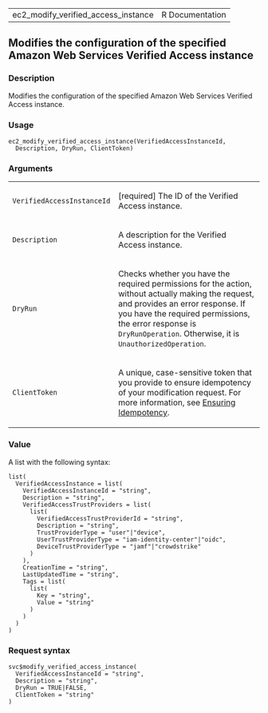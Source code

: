 <table style="width: 100%;">
<tbody>
<tr class="odd">
<td>ec2_modify_verified_access_instance</td>
<td style="text-align: right;">R Documentation</td>
</tr>
</tbody>
</table>

## Modifies the configuration of the specified Amazon Web Services Verified Access instance

### Description

Modifies the configuration of the specified Amazon Web Services Verified
Access instance.

### Usage

    ec2_modify_verified_access_instance(VerifiedAccessInstanceId,
      Description, DryRun, ClientToken)

### Arguments

<table>
<colgroup>
<col style="width: 35%" />
<col style="width: 65%" />
</colgroup>
<tbody>
<tr class="odd">
<td><code
id="ec2_modify_verified_access_instance_:_VerifiedAccessInstanceId">VerifiedAccessInstanceId</code></td>
<td><p>[required] The ID of the Verified Access instance.</p></td>
</tr>
<tr class="even">
<td><code
id="ec2_modify_verified_access_instance_:_Description">Description</code></td>
<td><p>A description for the Verified Access instance.</p></td>
</tr>
<tr class="odd">
<td><code
id="ec2_modify_verified_access_instance_:_DryRun">DryRun</code></td>
<td><p>Checks whether you have the required permissions for the action,
without actually making the request, and provides an error response. If
you have the required permissions, the error response is
<code>DryRunOperation</code>. Otherwise, it is
<code>UnauthorizedOperation</code>.</p></td>
</tr>
<tr class="even">
<td><code
id="ec2_modify_verified_access_instance_:_ClientToken">ClientToken</code></td>
<td><p>A unique, case-sensitive token that you provide to ensure
idempotency of your modification request. For more information, see <a
href="https://docs.aws.amazon.com/AWSEC2/latest/APIReference/Run_Instance_Idempotency.html">Ensuring
Idempotency</a>.</p></td>
</tr>
</tbody>
</table>

### Value

A list with the following syntax:

    list(
      VerifiedAccessInstance = list(
        VerifiedAccessInstanceId = "string",
        Description = "string",
        VerifiedAccessTrustProviders = list(
          list(
            VerifiedAccessTrustProviderId = "string",
            Description = "string",
            TrustProviderType = "user"|"device",
            UserTrustProviderType = "iam-identity-center"|"oidc",
            DeviceTrustProviderType = "jamf"|"crowdstrike"
          )
        ),
        CreationTime = "string",
        LastUpdatedTime = "string",
        Tags = list(
          list(
            Key = "string",
            Value = "string"
          )
        )
      )
    )

### Request syntax

    svc$modify_verified_access_instance(
      VerifiedAccessInstanceId = "string",
      Description = "string",
      DryRun = TRUE|FALSE,
      ClientToken = "string"
    )
